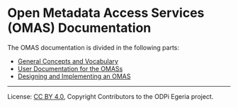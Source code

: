 <!-- SPDX-License-Identifier: CC-BY-4.0 -->
<!-- Copyright Contributors to the ODPi Egeria project. -->

# Open Metadata Access Services (OMAS) Documentation


The OMAS documentation is divided in the following parts:

* [General Concepts and Vocabulary](concepts)
* [User Documentation for the OMASs](user)
* [Designing and Implementing an OMAS](design)


----
License: [CC BY 4.0](https://creativecommons.org/licenses/by/4.0/),
Copyright Contributors to the ODPi Egeria project.